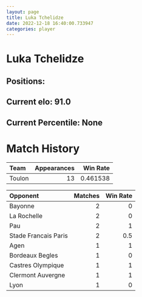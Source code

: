 ```yaml
---  
layout: page  
title: Luka Tchelidze  
date: 2022-12-18 16:40:00.733947  
categories: player  
---
```

# Luka Tchelidze

## Positions: 

## Current elo: 91.0

## Current Percentile: None

# Match History


| Team   |   Appearances |   Win Rate |
|:-------|--------------:|-----------:|
| Toulon |            13 |   0.461538 |

| Opponent             |   Matches |   Win Rate |
|:---------------------|----------:|-----------:|
| Bayonne              |         2 |        0   |
| La Rochelle          |         2 |        0   |
| Pau                  |         2 |        1   |
| Stade Francais Paris |         2 |        0.5 |
| Agen                 |         1 |        1   |
| Bordeaux Begles      |         1 |        0   |
| Castres Olympique    |         1 |        1   |
| Clermont Auvergne    |         1 |        1   |
| Lyon                 |         1 |        0   |